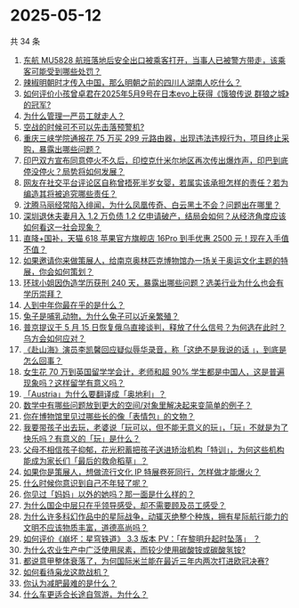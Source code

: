 # 2025-05-12

共 34 条

<!-- BEGIN -->
<!-- 最后更新时间 Mon May 12 2025 01:06:33 GMT+0800 (China Standard Time) -->

1. [东航 MU5828 航班落地后安全出口被乘客打开，当事人已被警方带走，该乘客可能受到哪些处罚？](https://www.zhihu.com/question/1904938806571917600)
1. [辣椒明朝时才传入中国，那么明朝之前的四川人湖南人吃什么？](https://www.zhihu.com/question/335637235)
1. [如何评价小孩曾卓君在2025年5月9号在日本evo上获得《饿狼传说 群狼之城》的冠军?](https://www.zhihu.com/question/1904317899268678100)
1. [为什么管理一严员工就走人？](https://www.zhihu.com/question/1904109747277366300)
1. [空战的时候可不可以先击落预警机?](https://www.zhihu.com/question/27704977)
1. [重庆三峡学院通报花 75 万买 299 元路由器，出现违法违规行为，项目终止采购，暴露出哪些问题？](https://www.zhihu.com/question/1904373419966989800)
1. [印巴双方宣布同意停火不久后，印控克什米尔地区再次传出爆炸声，印巴到底停没停火？局势将如何发展？](https://www.zhihu.com/question/1904826705249531100)
1. [网友在社交平台评论区自称曾捂死半岁女婴，若属实该承担怎样的责任？若为编造其将被追究哪些责任？](https://www.zhihu.com/question/1904586583774028300)
1. [沈腾马丽经常陷入绯闻，为什么凤凰传奇、白云黑土不会？问题出在哪里？](https://www.zhihu.com/question/1904179841575646500)
1. [深圳退休夫妻月入 1.2 万负债 1.2 亿申请破产，结局会如何？从经济角度应该如何看这一社会现象？](https://www.zhihu.com/question/1904837508690338300)
1. [直降+国补，天猫 618 苹果官方旗舰店 16Pro 到手优惠 2500 元！现在入手值不值？](https://www.zhihu.com/question/1904958400900600600)
1. [如果邀请你来做策展人，给南京奥林匹克博物馆办一场关于奥运文化主题的特展，你会如何策划？](https://www.zhihu.com/question/1900167266621985300)
1. [环球小姐因伪造学历获刑 240 天，暴露出哪些问题？选美行业为什么也会有学历崇拜？](https://www.zhihu.com/question/1904263305020797400)
1. [人到中年你最在乎的是什么？](https://www.zhihu.com/question/1903201126402232800)
1. [兔子是哺乳动物，为什么兔子可以近亲繁殖？](https://www.zhihu.com/question/1903786776876777500)
1. [普京提议于 5 月 15 日恢复俄乌直接谈判，释放了什么信号？为何选在此时？乌方会如何应对？](https://www.zhihu.com/question/1904822168841318400)
1. [《赴山海》演员李凯馨回应疑似辱华录音，称「这绝不是我说的话 」，到底是怎么回事？](https://www.zhihu.com/question/1904664356655952600)
1. [女生花 70 万到英国留学学会计，老师和超 90% 学生都是中国人，这是普遍现象吗？这样留学有意义吗？](https://www.zhihu.com/question/1904574898766045200)
1. [「Austria」为什么要翻译成「奥地利」？](https://www.zhihu.com/question/19840370)
1. [数学中有哪些问题放到更大的空间/对象里解决起来变简单的例子？](https://www.zhihu.com/question/1888657881399817000)
1. [你在博物馆里见过哪些长的像「表情包」的文物？](https://www.zhihu.com/question/1896581011917222100)
1. [我要带孩子出去玩，老婆说「玩可以，但不能无意义的玩」，「玩」不就是为了快乐吗？有意义的「玩」是什么？](https://www.zhihu.com/question/15593126326)
1. [父母不相信孩子抑郁，花光积蓄把孩子送进矫治机构「特训」，为何这些机构能成为家长们「最后的救命稻草」？](https://www.zhihu.com/question/1904248694938800400)
1. [如果你是策展人，想做流行文化 IP 特展卷死同行，怎样做才能爆火？](https://www.zhihu.com/question/1901267012245753900)
1. [什么时候你意识到自己不年轻了呢？](https://www.zhihu.com/question/13303758748)
1. [你见过「妈妈」以外的她吗？那一面是什么样的？](https://www.zhihu.com/question/1904843856236732700)
1. [为什么国企中层只在乎领导感受，却不需要顾及员工感受？](https://www.zhihu.com/question/1903851141604831200)
1. [为什么许多科幻作品中的星际战争，动辄灭绝整个种族，拥有星际航行能力的文明不应该物质丰富，道德高尚吗？](https://www.zhihu.com/question/10649476672)
1. [如何评价《崩坏：星穹铁道》 3.3 版本 PV：「在黎明升起时坠落」 ？](https://www.zhihu.com/question/1904279184978745300)
1. [为什么农业生产中广泛使用尿素，而较少使用碳酸铵或碳酸氢铵?](https://www.zhihu.com/question/1897683904753797000)
1. [都说意甲整体衰落了，为何国际米兰能在最近三年内两次打进欧冠决赛?](https://www.zhihu.com/question/1904274884474929200)
1. [如何看待枭龙这款战机？](https://www.zhihu.com/question/26862421)
1. [你认为减肥最难的是什么？](https://www.zhihu.com/question/662351832)
1. [什么车更适合长途自驾游，为什么？](https://www.zhihu.com/question/509797303)

<!-- END -->
